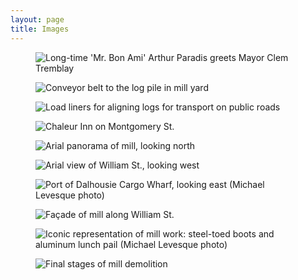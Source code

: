 ```yaml
---
layout: page
title: Images
---
```


<div class="text-center">
    <figure>
        <img class="img-fluid img-thumbnail" src="{{ "/assets/images/bon-ami.png" | relative_url }}"
         alt="Long-time 'Mr. Bon Ami' Arthur Paradis greets Mayor Clem Tremblay">
    </figure>
    <figure>
        <img class="img-fluid img-thumbnail" src="{{ "/assets/images/mill-pile.png" | relative_url }}"
         alt="Conveyor belt to the log pile in mill yard">
    </figure>
    <figure>
        <img class="img-fluid img-thumbnail" src="{{ "/assets/images/mill-truck.png" | relative_url }}"
         alt="Load liners for aligning logs for transport on public roads">
    </figure>
    <figure>
        <img class="img-fluid img-thumbnail" src="{{ "/assets/images/chaleur.png" | relative_url }}"
         alt="Chaleur Inn on Montgomery St.">
    </figure>
    <figure>
        <img class="img-fluid img-thumbnail" src="{{ "/assets/images/mill.png" | relative_url }}"
         alt="Arial panorama of mill, looking north">
    </figure>
    <figure>
        <img class="img-fluid img-thumbnail" src="{{ "/assets/images/street.png" | relative_url }}"
         alt="Arial view of William St., looking west">
    </figure>
    <figure>
        <img class="img-fluid img-thumbnail" src="{{ "/assets/images/water.png" | relative_url }}"
         alt="Port of Dalhousie Cargo Wharf, looking east (Michael Levesque photo)">
    </figure>
    <figure>
        <img class="img-fluid img-thumbnail" src="{{ "/assets/images/snow-street.png" | relative_url }}"
         alt="Façade of mill along William St.">
    </figure>
    <figure>
        <img class="img-fluid img-thumbnail" src="{{ "/assets/images/boots.png" | relative_url }}"
         alt="Iconic representation of mill work: steel-toed boots and aluminum lunch pail (Michael Levesque photo)">
    </figure>
    <figure>
        <img class="img-fluid img-thumbnail" src="{{ "/assets/images/build.png" | relative_url }}"
         alt="Final stages of mill demolition">
    </figure>
</div>
